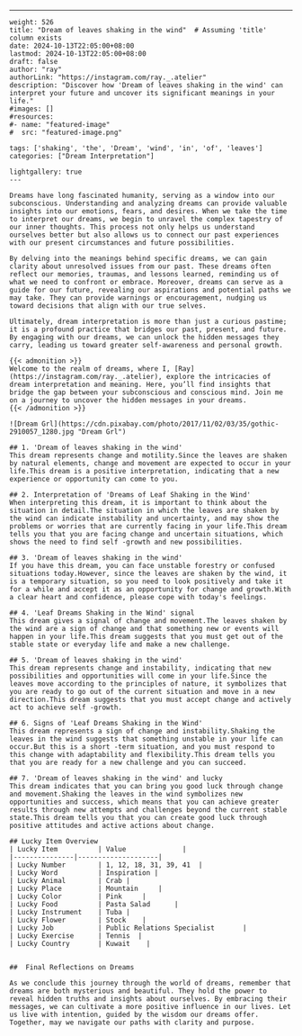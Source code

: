---
    weight: 526
    title: "Dream of leaves shaking in the wind"  # Assuming 'title' column exists
    date: 2024-10-13T22:05:00+08:00
    lastmod: 2024-10-13T22:05:00+08:00
    draft: false
    author: "ray"
    authorLink: "https://instagram.com/ray._.atelier"
    description: "Discover how 'Dream of leaves shaking in the wind' can interpret your future and uncover its significant meanings in your life."
    #images: []
    #resources:
    #- name: "featured-image"
    #  src: "featured-image.png"
    
    tags: ['shaking', 'the', 'Dream', 'wind', 'in', 'of', 'leaves']
    categories: ["Dream Interpretation"]
    
    lightgallery: true
    ---
    
    Dreams have long fascinated humanity, serving as a window into our subconscious. Understanding and analyzing dreams can provide valuable insights into our emotions, fears, and desires. When we take the time to interpret our dreams, we begin to unravel the complex tapestry of our inner thoughts. This process not only helps us understand ourselves better but also allows us to connect our past experiences with our present circumstances and future possibilities.
    
    By delving into the meanings behind specific dreams, we can gain clarity about unresolved issues from our past. These dreams often reflect our memories, traumas, and lessons learned, reminding us of what we need to confront or embrace. Moreover, dreams can serve as a guide for our future, revealing our aspirations and potential paths we may take. They can provide warnings or encouragement, nudging us toward decisions that align with our true selves.
    
    Ultimately, dream interpretation is more than just a curious pastime; it is a profound practice that bridges our past, present, and future. By engaging with our dreams, we can unlock the hidden messages they carry, leading us toward greater self-awareness and personal growth.
    
    {{< admonition >}}
    Welcome to the realm of dreams, where I, [Ray](https://instagram.com/ray._.atelier), explore the intricacies of dream interpretation and meaning. Here, you’ll find insights that bridge the gap between your subconscious and conscious mind. Join me on a journey to uncover the hidden messages in your dreams.
    {{< /admonition >}}
    
    ![Dream Grl](https://cdn.pixabay.com/photo/2017/11/02/03/35/gothic-2910057_1280.jpg "Dream Grl")
    
    ## 1. 'Dream of leaves shaking in the wind'
    This dream represents change and motility.Since the leaves are shaken by natural elements, change and movement are expected to occur in your life.This dream is a positive interpretation, indicating that a new experience or opportunity can come to you.
    
    ## 2. Interpretation of 'Dreams of Leaf Shaking in the Wind'
    When interpreting this dream, it is important to think about the situation in detail.The situation in which the leaves are shaken by the wind can indicate instability and uncertainty, and may show the problems or worries that are currently facing in your life.This dream tells you that you are facing change and uncertain situations, which shows the need to find self -growth and new possibilities.
    
    ## 3. 'Dream of leaves shaking in the wind'
    If you have this dream, you can face unstable forestry or confused situations today.However, since the leaves are shaken by the wind, it is a temporary situation, so you need to look positively and take it for a while and accept it as an opportunity for change and growth.With a clear heart and confidence, please cope with today's feelings.
    
    ## 4. 'Leaf Dreams Shaking in the Wind' signal
    This dream gives a signal of change and movement.The leaves shaken by the wind are a sign of change and that something new or events will happen in your life.This dream suggests that you must get out of the stable state or everyday life and make a new challenge.
    
    ## 5. 'Dream of leaves shaking in the wind'
    This dream represents change and instability, indicating that new possibilities and opportunities will come in your life.Since the leaves move according to the principles of nature, it symbolizes that you are ready to go out of the current situation and move in a new direction.This dream suggests that you must accept change and actively act to achieve self -growth.
    
    ## 6. Signs of 'Leaf Dreams Shaking in the Wind'
    This dream represents a sign of change and instability.Shaking the leaves in the wind suggests that something unstable in your life can occur.But this is a short -term situation, and you must respond to this change with adaptability and flexibility.This dream tells you that you are ready for a new challenge and you can succeed.
    
    ## 7. 'Dream of leaves shaking in the wind' and lucky
    This dream indicates that you can bring you good luck through change and movement.Shaking the leaves in the wind symbolizes new opportunities and success, which means that you can achieve greater results through new attempts and challenges beyond the current stable state.This dream tells you that you can create good luck through positive attitudes and active actions about change.
    
    ## Lucky Item Overview
    | Lucky Item          | Value              |
    |---------------|--------------------|
    | Lucky Number        | 1, 12, 18, 31, 39, 41  |
    | Lucky Word          | Inspiration |
    | Lucky Animal        | Crab |
    | Lucky Place         | Mountain     |
    | Lucky Color         | Pink     |
    | Lucky Food          | Pasta Salad      |
    | Lucky Instrument    | Tuba |
    | Lucky Flower        | Stock    |
    | Lucky Job           | Public Relations Specialist       |
    | Lucky Exercise      | Tennis  |
    | Lucky Country       | Kuwait    |
    
    
    ##  Final Reflections on Dreams
    
    As we conclude this journey through the world of dreams, remember that dreams are both mysterious and beautiful. They hold the power to reveal hidden truths and insights about ourselves. By embracing their messages, we can cultivate a more positive influence in our lives. Let us live with intention, guided by the wisdom our dreams offer. Together, may we navigate our paths with clarity and purpose.
    